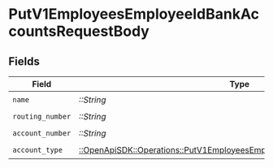 # PutV1EmployeesEmployeeIdBankAccountsRequestBody


## Fields

| Field                                                                                                                                                   | Type                                                                                                                                                    | Required                                                                                                                                                | Description                                                                                                                                             |
| ------------------------------------------------------------------------------------------------------------------------------------------------------- | ------------------------------------------------------------------------------------------------------------------------------------------------------- | ------------------------------------------------------------------------------------------------------------------------------------------------------- | ------------------------------------------------------------------------------------------------------------------------------------------------------- |
| `name`                                                                                                                                                  | *::String*                                                                                                                                              | :heavy_check_mark:                                                                                                                                      | N/A                                                                                                                                                     |
| `routing_number`                                                                                                                                        | *::String*                                                                                                                                              | :heavy_check_mark:                                                                                                                                      | N/A                                                                                                                                                     |
| `account_number`                                                                                                                                        | *::String*                                                                                                                                              | :heavy_check_mark:                                                                                                                                      | N/A                                                                                                                                                     |
| `account_type`                                                                                                                                          | [::OpenApiSDK::Operations::PutV1EmployeesEmployeeIdBankAccountsAccountType](../../models/operations/putv1employeesemployeeidbankaccountsaccounttype.md) | :heavy_check_mark:                                                                                                                                      | N/A                                                                                                                                                     |